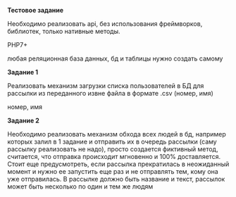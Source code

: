 **Тестовое задание**

Необходимо реализовать api, без использования фреймворков, библиотек, только нативные методы.

PHP7+

любая реляционная база данных, бд и таблицы нужно создать самому

 

**Задание 1**

Реализовать механизм загрузки списка пользователей в БД для рассылки из переданного извне файла в формате .csv (номер, имя)

номер, имя

 

**Задание 2**

Необходимо реализовать механизм обхода всех людей в бд, например которых залил в 1 задание и отправить их в очередь рассылки (саму рассылку реализовать не надо), просто создается фиктивный метод, считается, что отправка происходит мгновенно и 100% доставляется. Стоит еще предусмотреть, если рассылка прекратилась в неожиданный момент и нужно ее запустить еще раз и не отправлять тем, кому она уже отправилась. В рассылке должно быть название и текст, рассылок может быть несколько по один и тем же людям

   
